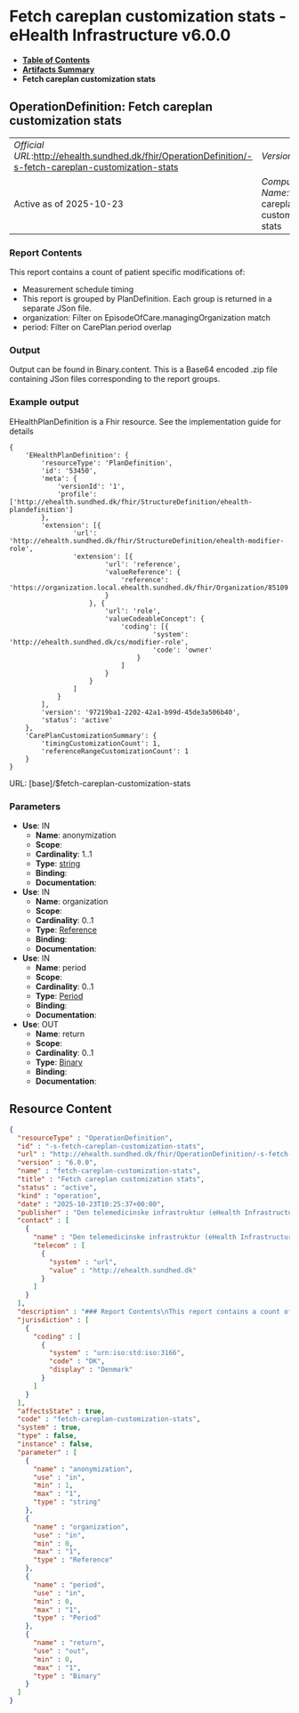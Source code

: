 # Fetch careplan customization stats - eHealth Infrastructure v6.0.0

* [**Table of Contents**](toc.md)
* [**Artifacts Summary**](artifacts.md)
* **Fetch careplan customization stats**

## OperationDefinition: Fetch careplan customization stats 

| | |
| :--- | :--- |
| *Official URL*:http://ehealth.sundhed.dk/fhir/OperationDefinition/-s-fetch-careplan-customization-stats | *Version*:6.0.0 |
| Active as of 2025-10-23 | *Computable Name*:fetch-careplan-customization-stats |

 

### Report Contents

 
This report contains a count of patient specific modifications of: 
* Measurement schedule timing
* This report is grouped by PlanDefinition. Each group is returned in a separate JSon file.
* organization: Filter on EpisodeOfCare.managingOrganization match
* period: Filter on CarePlan.period overlap
 

### Output

 
Output can be found in Binary.content. This is a Base64 encoded .zip file containing JSon files corresponding to the report groups. 

### Example output

 
EHealthPlanDefinition is a Fhir resource. See the implementation guide for details 

```
{
    'EHealthPlanDefinition': {
        'resourceType': 'PlanDefinition',
        'id': '53450',
        'meta': {
            'versionId': '1',
            'profile': ['http://ehealth.sundhed.dk/fhir/StructureDefinition/ehealth-plandefinition']
        },
        'extension': [{
                'url': 'http://ehealth.sundhed.dk/fhir/StructureDefinition/ehealth-modifier-role',
                'extension': [{
                        'url': 'reference',
                        'valueReference': {
                            'reference': 'https://organization.local.ehealth.sundhed.dk/fhir/Organization/85109'
                        }
                    }, {
                        'url': 'role',
                        'valueCodeableConcept': {
                            'coding': [{
                                    'system': 'http://ehealth.sundhed.dk/cs/modifier-role',
                                    'code': 'owner'
                                }
                            ]
                        }
                    }
                ]
            }
        ],
        'version': '97219ba1-2202-42a1-b99d-45de3a506b40',
        'status': 'active'
    },
    'CarePlanCustomizationSummary': {
        'timingCustomizationCount': 1,
        'referenceRangeCustomizationCount': 1
    }
}

```

 

URL: [base]/$fetch-careplan-customization-stats

### Parameters

* **Use**: IN
  * **Name**: anonymization
  * **Scope**: 
  * **Cardinality**: 1..1
  * **Type**: [string](http://hl7.org/fhir/R4/datatypes.html#string)
  * **Binding**: 
  * **Documentation**: 
* **Use**: IN
  * **Name**: organization
  * **Scope**: 
  * **Cardinality**: 0..1
  * **Type**: [Reference](http://hl7.org/fhir/R4/references.html#Reference)
  * **Binding**: 
  * **Documentation**: 
* **Use**: IN
  * **Name**: period
  * **Scope**: 
  * **Cardinality**: 0..1
  * **Type**: [Period](http://hl7.org/fhir/R4/datatypes.html#Period)
  * **Binding**: 
  * **Documentation**: 
* **Use**: OUT
  * **Name**: return
  * **Scope**: 
  * **Cardinality**: 0..1
  * **Type**: [Binary](http://hl7.org/fhir/R4/binary.html)
  * **Binding**: 
  * **Documentation**: 



## Resource Content

```json
{
  "resourceType" : "OperationDefinition",
  "id" : "-s-fetch-careplan-customization-stats",
  "url" : "http://ehealth.sundhed.dk/fhir/OperationDefinition/-s-fetch-careplan-customization-stats",
  "version" : "6.0.0",
  "name" : "fetch-careplan-customization-stats",
  "title" : "Fetch careplan customization stats",
  "status" : "active",
  "kind" : "operation",
  "date" : "2025-10-23T10:25:37+00:00",
  "publisher" : "Den telemedicinske infrastruktur (eHealth Infrastructure)",
  "contact" : [
    {
      "name" : "Den telemedicinske infrastruktur (eHealth Infrastructure)",
      "telecom" : [
        {
          "system" : "url",
          "value" : "http://ehealth.sundhed.dk"
        }
      ]
    }
  ],
  "description" : "### Report Contents\nThis report contains a count of patient specific modifications of:\n- Measurement schedule timing\n- Reference ranges\n### Grouping \nThis report is grouped by PlanDefinition. Each group is returned in a separate JSon file.\n### Parameters\n- organization: Filter on EpisodeOfCare.managingOrganization match\n- period: Filter on CarePlan.period overlap\n\n### Output\nOutput can be found in Binary.content. This is a Base64 encoded .zip file containing JSon files corresponding to the report groups.\n### Example output\nEHealthPlanDefinition is a Fhir resource. See the implementation guide for details\n\n    {\n        'EHealthPlanDefinition': {\n            'resourceType': 'PlanDefinition',\n            'id': '53450',\n            'meta': {\n                'versionId': '1',\n                'profile': ['http://ehealth.sundhed.dk/fhir/StructureDefinition/ehealth-plandefinition']\n            },\n            'extension': [{\n                    'url': 'http://ehealth.sundhed.dk/fhir/StructureDefinition/ehealth-modifier-role',\n                    'extension': [{\n                            'url': 'reference',\n                            'valueReference': {\n                                'reference': 'https://organization.local.ehealth.sundhed.dk/fhir/Organization/85109'\n                            }\n                        }, {\n                            'url': 'role',\n                            'valueCodeableConcept': {\n                                'coding': [{\n                                        'system': 'http://ehealth.sundhed.dk/cs/modifier-role',\n                                        'code': 'owner'\n                                    }\n                                ]\n                            }\n                        }\n                    ]\n                }\n            ],\n            'version': '97219ba1-2202-42a1-b99d-45de3a506b40',\n            'status': 'active'\n        },\n        'CarePlanCustomizationSummary': {\n            'timingCustomizationCount': 1,\n            'referenceRangeCustomizationCount': 1\n        }\n    }",
  "jurisdiction" : [
    {
      "coding" : [
        {
          "system" : "urn:iso:std:iso:3166",
          "code" : "DK",
          "display" : "Denmark"
        }
      ]
    }
  ],
  "affectsState" : true,
  "code" : "fetch-careplan-customization-stats",
  "system" : true,
  "type" : false,
  "instance" : false,
  "parameter" : [
    {
      "name" : "anonymization",
      "use" : "in",
      "min" : 1,
      "max" : "1",
      "type" : "string"
    },
    {
      "name" : "organization",
      "use" : "in",
      "min" : 0,
      "max" : "1",
      "type" : "Reference"
    },
    {
      "name" : "period",
      "use" : "in",
      "min" : 0,
      "max" : "1",
      "type" : "Period"
    },
    {
      "name" : "return",
      "use" : "out",
      "min" : 0,
      "max" : "1",
      "type" : "Binary"
    }
  ]
}

```
